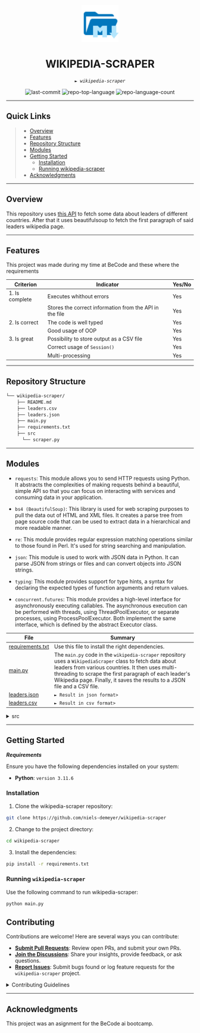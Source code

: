<p align="center">
  <img src="https://raw.githubusercontent.com/PKief/vscode-material-icon-theme/ec559a9f6bfd399b82bb44393651661b08aaf7ba/icons/folder-markdown-open.svg" width="100" />
</p>
<p align="center">
    <h1 align="center">WIKIPEDIA-SCRAPER</h1>
</p>
<p align="center">
    <em><code>► wikipedia-scraper</code></em>
</p>
<p align="center">
	<img src="https://img.shields.io/github/last-commit/niels-demeyer/wikipedia-scraper?style=flat&logo=git&logoColor=white&color=0080ff" alt="last-commit">
	<img src="https://img.shields.io/github/languages/top/niels-demeyer/wikipedia-scraper?style=flat&color=0080ff" alt="repo-top-language">
	<img src="https://img.shields.io/github/languages/count/niels-demeyer/wikipedia-scraper?style=flat&color=0080ff" alt="repo-language-count">
<p>
<hr>

##  Quick Links

> - [ Overview](#-overview)
> - [ Features](#-features)
> - [ Repository Structure](#-repository-structure)
> - [ Modules](#-modules)
> - [ Getting Started](#-getting-started)
>   - [ Installation](#-installation)
>   - [Running wikipedia-scraper](#-running-wikipedia-scraper)
> - [ Acknowledgments](#-acknowledgments)

---

##  Overview
This repository uses [this API](https://country-leaders.onrender.com/docs) to fetch some data about leaders of different countries. After that it uses beautifulsoup to fetch the first paragraph of said leaders wikipedia page.



---

##  Features

This project was made during my time at BeCode and these where the requirements

| Criterion      | Indicator                                                    | Yes/No |
| -------------- | ------------------------------------------------------------ | ------ |
| 1. Is complete | Executes whithout errors                                     | Yes    |
|                | Stores the correct information from the API in the file      | Yes    |
| 2. Is correct  | The code is well typed                                       | Yes    |
|                | Good usage of OOP                                            | Yes    |
| 3. Is great    | Possibility to store output as a CSV file                    | Yes    |
|                | Correct usage of `Session()`                                 | Yes    |
|                | Multi-processing                                             | Yes    |

---

##  Repository Structure

```sh
└── wikipedia-scraper/
    ├── README.md
    ├── leaders.csv
    ├── leaders.json
    ├── main.py
    ├── requirements.txt
    ├── src
      └── scraper.py
```

---

##  Modules
- `requests`: This module allows you to send HTTP requests using Python. It abstracts the complexities of making requests behind a beautiful, simple API so that you can focus on interacting with services and consuming data in your application.

- `bs4 (BeautifulSoup)`: This library is used for web scraping purposes to pull the data out of HTML and XML files. It creates a parse tree from page source code that can be used to extract data in a hierarchical and more readable manner.

- `re`: This module provides regular expression matching operations similar to those found in Perl. It's used for string searching and manipulation.

- `json`: This module is used to work with JSON data in Python. It can parse JSON from strings or files and can convert objects into JSON strings.

- `typing`: This module provides support for type hints, a syntax for declaring the expected types of function arguments and return values.

- `concurrent.futures`: This module provides a high-level interface for asynchronously executing callables. The asynchronous execution can be performed with threads, using ThreadPoolExecutor, or separate processes, using ProcessPoolExecutor. Both implement the same interface, which is defined by the abstract Executor class.


| File                                                                                                | Summary                                                                                                                                                                                                                                                                                               |
| ---                                                                                                 | ---                                                                                                                                                                                                                                                                                                   |
| [requirements.txt](https://github.com/niels-demeyer/wikipedia-scraper/blob/master/requirements.txt) | Use this file to install the right dependencies.                     |
| [main.py](https://github.com/niels-demeyer/wikipedia-scraper/blob/master/main.py)                   | The `main.py` code in the `wikipedia-scraper` repository uses a `WikipediaScraper` class to fetch data about leaders from various countries. It then uses multi-threading to scrape the first paragraph of each leader's Wikipedia page. Finally, it saves the results to a JSON file and a CSV file. |                                |
| [leaders.json](https://github.com/niels-demeyer/wikipedia-scraper/blob/master/leaders.json)         | <code>► Result in json format></code>                                                                                                                                                                                                                                                               |
| [leaders.csv](https://github.com/niels-demeyer/wikipedia-scraper/blob/master/leaders.json)         | <code>► Result in csv format></code>                                                                                                                                                                                                                                                               |

</details>

<details closed><summary>src</summary>

| File                                                                                        | Summary                         |
| ---                                                                                         | ---                             |
| [scraper.py](https://github.com/niels-demeyer/wikipedia-scraper/blob/master/src/scraper.py) | <code>► Stores the `WikipediaScraper` class </code> |

</details>

---

##  Getting Started

***Requirements***

Ensure you have the following dependencies installed on your system:

* **Python**: `version 3.11.6`

###  Installation

1. Clone the wikipedia-scraper repository:

```sh
git clone https://github.com/niels-demeyer/wikipedia-scraper
```

2. Change to the project directory:

```sh
cd wikipedia-scraper
```

3. Install the dependencies:

```sh
pip install -r requirements.txt
```

###  Running `wikipedia-scraper`

Use the following command to run wikipedia-scraper:

```sh
python main.py
```

##  Contributing

Contributions are welcome! Here are several ways you can contribute:

- **[Submit Pull Requests](https://github.com/niels-demeyer/wikipedia-scraper/blob/main/CONTRIBUTING.md)**: Review open PRs, and submit your own PRs.
- **[Join the Discussions](https://github.com/niels-demeyer/wikipedia-scraper/discussions)**: Share your insights, provide feedback, or ask questions.
- **[Report Issues](https://github.com/niels-demeyer/wikipedia-scraper/issues)**: Submit bugs found or log feature requests for the `wikipedia-scraper` project.

<details closed>
    <summary>Contributing Guidelines</summary>

1. **Fork the Repository**: Start by forking the project repository to your github account.
2. **Clone Locally**: Clone the forked repository to your local machine using a git client.
   ```sh
   git clone https://github.com/niels-demeyer/wikipedia-scraper
   ```
3. **Create a New Branch**: Always work on a new branch, giving it a descriptive name.
   ```sh
   git checkout -b new-feature-x
   ```
4. **Make Your Changes**: Develop and test your changes locally.
5. **Commit Your Changes**: Commit with a clear message describing your updates.
   ```sh
   git commit -m 'Implemented new feature x.'
   ```
6. **Push to GitHub**: Push the changes to your forked repository.
   ```sh
   git push origin new-feature-x
   ```
7. **Submit a Pull Request**: Create a PR against the original project repository. Clearly describe the changes and their motivations.

Once your PR is reviewed and approved, it will be merged into the main branch.

</details>

---

##  Acknowledgments
This project was an asignment for the BeCode ai bootcamp.
